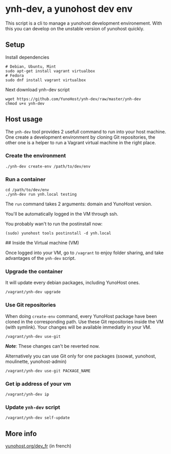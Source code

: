 # ynh-dev, a yunohost dev env

This script is a cli to manage a yunohost development environement.
With this you can develop on the unstable version of yunohost quickly.

## Setup

Install dependencies
```shell
# Debian, Ubuntu, Mint
sudo apt-get install vagrant virtualbox
# Fedora
sudo dnf install vagrant virtualbox
```

Next download ynh-dev script

```shell
wget https://github.com/YunoHost/ynh-dev/raw/master/ynh-dev
chmod u+x ynh-dev
```

## Host usage

The `ynh-dev` tool provides 2 usefull command to run into your host machine. One
create a development environment by cloning Git repositories, the other one is a
helper to run a Vagrant virtual machine in the right place.

### Create the environment

```shell
./ynh-dev create-env /path/to/dev/env
```

### Run a container

```shell
cd /path/to/dev/env
./ynh-dev run ynh.local testing
```

The `run` command takes 2 arguments: domain and YunoHost version.

You'll be automatically logged in the VM through ssh.

You probably wan't to run the postinstall now:

    (sudo) yunohost tools postinstall -d ynh.local

## Inside the Virtual machine (VM)

Once logged into your VM, go to `/vagrant` to enjoy folder sharing, and take
advantages of the `ynh-dev` script.

###  Upgrade the container

It will update every debian packages, including YunoHost ones.

    /vagrant/ynh-dev upgrade

###  Use Git repositories

When doing `create-env` command, every YunoHost package have been cloned in the
corresponding path. Use these Git repositories inside the VM (with symlink).
Your changes will be available immediatly in your VM.

    /vagrant/ynh-dev use-git

***Note***: These changes can't be reverted now.

Alternatively you can use Git only for one packages (ssowat, yunohost,
moulinette, yunohost-admin)

    /vagrant/ynh-dev use-git PACKAGE_NAME


### Get ip address of your vm

    /vagrant/ynh-dev ip


### Update `ynh-dev` script

    /vagrant/ynh-dev self-update


## More info 

[yunohost.org/dev_fr](https://yunohost.org/dev_fr) (in french)
